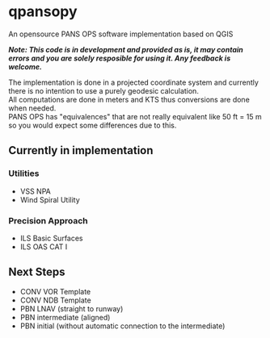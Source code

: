 # qpansopy
An opensource PANS OPS software implementation based on QGIS

***Note: This code is in development and provided as is, it may contain errors and you are solely resposible for using it. Any feedback is welcome.***

The implementation is done in a projected coordinate system and currently there is no intention to use a purely geodesic calculation.  
All computations are done in meters and KTS thus conversions are done when needed.  
PANS OPS has "equivalences" that are not really equivalent like 50 ft = 15 m so you would expect some differences due to this.

## Currently in implementation
### Utilities 
- VSS NPA
- Wind Spiral Utility
### Precision Approach
- ILS Basic Surfaces
- ILS OAS CAT I

## Next Steps 
- CONV VOR Template
- CONV NDB Template
- PBN LNAV (straight to runway)
- PBN intermediate (aligned)
- PBN initial (without automatic connection to the intermediate)
